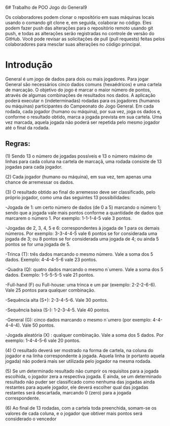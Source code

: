 6# Trabalho de POO Jogo do General9

Os colaboradores podem clonar o repositório em suas máquinas locais usando o comando git clone e, em seguida, colaborar no código.
Eles podem fazer push das alterações para o repositório remoto usando git push, e todas as alterações serão registradas no controle de versão do GitHub.
Você pode revisar as solicitações de pull (pull requests) feitas pelos colaboradores para mesclar suas alterações no código principal.

# Introdução

General é um jogo de dados para dois ou mais jogadores. Para jogar General são necessários cinco dados comuns (hexaédricos) e uma cartela de marcação. O objetivo do jogo é marcar o maior número de pontos, através de algumas combinações de resultados nos dados.
A aplicação poderá executar n (indeterminadas) rodadas para os jogadores (humanos ou máquinas) participantes do Campeonato do Jogo General. Em cada rodada, cada jogador (humano ou máquina), por sua vez, joga os dados e, conforme o resultado obtido, marca a jogada prevista em sua cartela. Uma vez marcada, aquela jogada não poderá ser repetida pelo mesmo jogador até o final da rodada.

## Regras:

(1) Sendo 13 o número de jogadas possíveis e 13 o número máximo de linhas para cada coluna na cartela de marcaçã, uma rodada consiste de 13 jogadas para cada jogador.

(2) Cada jogador (humano ou máquina), em sua vez, tem apenas uma chance de arremessar os dados.

(3) O resultado obtido ao final do arremesso deve ser classificado, pelo próprio jogador, como uma das seguintes 13 possibilidades:

-Jogada de 1: um certo número de dados (de 0 a 5) marcando o número 1; sendo que a jogada vale mais pontos conforme a quantidade de dados que marcarem o número 1. Por exemplo: 1-1-1-4-5 vale 3 pontos.

-Jogadas de 2, 3, 4, 5 e 6: correspondentes à jogada de 1 para os demais números. Por exemplo: 3-3-4-4-5 vale 6 pontos se for considerada uma jogada de 3; ou 8 pontos se for considerada uma jogada de 4; ou ainda 5 pontos se for uma jogada de 5.

-Trinca (T): três dados marcando o mesmo número. Vale a soma dos 5 dados. Exemplo: 4-4-4-5-6 vale 23 pontos.

-Quadra (Q): quatro dados marcando o mesmo n´umero. Vale a soma dos 5 dados. Exemplo: 1-5-5-5-5 vale 21 pontos.

-Full-hand (F) ou Full-house: uma trinca e um par (exemplo: 2-2-2-6-6). Vale 25 pontos para qualquer combinação.

-Sequência alta (S+): 2-3-4-5-6. Vale 30 pontos.

-Sequência baixa (S-): 1-2-3-4-5. Vale 40 pontos.

-General (G): cinco dados marcando o mesmo n´umero (por exemplo: 4-4-4-4-4). Vale 50 pontos.

-Jogada aleatória (X) : qualquer combinação. Vale a soma dos 5 dados. Por exemplo: 1-4-4-5-6 vale 20 pontos.

(4) O resultado deverá ser mostrado na forma de cartela, na coluna do jogador e na linha correspondente à jogada. Aquela linha (e portanto aquela jogada) não poderá mais ser utilizada pelo jogador na mesma rodada.

(5) Se um determinado resultado não cumprir os requisitos para a jogada escolhida, o jogador zera a respectiva jogada. E ainda, se um determinado resultado não puder ser classificado como nenhuma das jogadas ainda restantes para aquele jogador, ele deverá escolher qual das jogadas restantes será descartada, marcando 0 (zero) para a jogada correspondente.

(6) Ao final de 13 rodadas, com a cartela toda preenchida, somam-se os valores de cada coluna, e o jogador que obtiver mais pontos será considerado o vencedor
